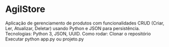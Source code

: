 # AgilStore
Aplicação de gerenciamento de produtos com funcionalidades CRUD (Criar, Ler, Atualizar, Deletar) usando Python e JSON para persistência.  Tecnologias: Python 3, JSON, UUID. Como rodar: Clonar o repositório Executar python app.py ou projeto.py
